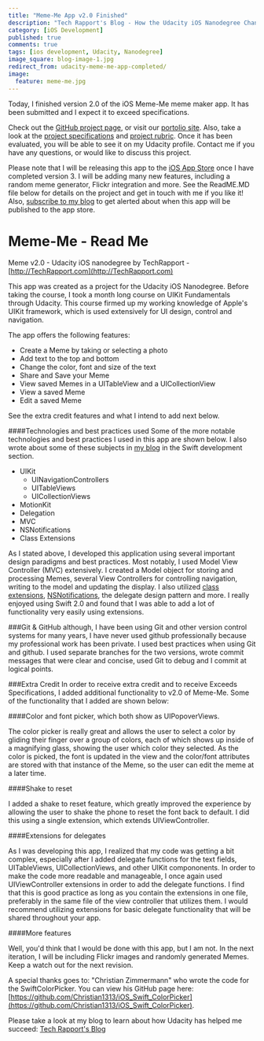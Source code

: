 ```yaml
---
title: "Meme-Me App v2.0 Finished"
description: "Tech Rapport's Blog - How the Udacity iOS Nanodegree Changed my Life"
category: [iOS Development]
published: true
comments: true
tags: [ios development, Udacity, Nanodegree]
image_square: blog-image-1.jpg
redirect_from: udacity-meme-me-app-completed/
image: 
  feature: meme-me.jpg
---
```


Today, I finished version 2.0 of the iOS Meme-Me meme maker app.  It has been submitted and I expect it to exceed specifications.

Check out the [GitHub project page](http://techrapport.github.io/Meme-Me), or visit our [portolio site](http://techrapport.com/projects/).  Also, take a look at the [project specifications](https://docs.google.com/document/d/1G2onkzN_weWmiYErhQJw1lB9-zxM-2TQ0N5bNMAaI7I/pub?embedded=true) and [project rubric](https://docs.google.com/document/d/1ni0X5sjS0NreQqBHJpg8Z0foAYwegfGTPPdBKTPskPI/pub?embedded=true).  Once it has been evaluated, you will be able to see it on my Udacity profile.  Contact me if you have any questions, or would like to discuss this project.

Please note that I will be releasing this app to the [iOS App Store](http://www.apple.com/itunes/charts/free-apps/) once I have completed version 3.  I will be adding many new features, including a random meme generator, Flickr integration and more.  See the ReadME.MD file below for details on the project and get in touch with me if you like it!  Also, [subscribe to my blog](http://techrapport.com/feed.xml) to get alerted about when this app will be published to the app store.

# Meme-Me - Read Me
Meme v2.0 - Udacity iOS nanodegree
by TechRapport -[http://TechRapport.com](http://TechRapport.com)

This app was created as a project for the Udacity iOS Nanodegree. Before taking the course, I took a month long course on UIKit Fundamentals through Udacity. This course firmed up my working knowledge of Apple's UIKit framework, which is used extensively for UI design, control and navigation. 

The app offers the following features:
* Create a Meme by taking or selecting a photo
* Add text to the top and bottom
* Change the color, font and size of the text
* Share and Save your Meme
* View saved Memes in a UITableView and a UICollectionView
* View a saved Meme
* Edit a saved Meme

See the extra credit features and what I intend to add next below.

####Technologies and best practices used
Some of the more notable technologies and best practices I used in this app are shown below. I also wrote about some of these subjects in [my blog](http://TechRapport.com/blog/) in the Swift development section.
* UIKit
  * UINavigationControllers
  * UITableViews
  * UICollectionViews
* MotionKit
* Delegation
* MVC
* NSNotifications
* Class Extensions

As I stated above, I developed this application using several important design paradigms and best practices. Most notably, I used Model View Controller (MVC) extensively. I created a Model object for storing and processing Memes, several View Controllers for controlling navigation, writing to the model and updating the display. I also utilized [class extensions](http://techrapport.com/blog/2015/10/13/extensions-demystified), [NSNotifications](http://techrapport.com/blog/2015/10/08/ns-notifications/), the delegate design pattern and more. I really enjoyed using Swift 2.0 and found that I was able to add a lot of functionality very easily using extensions. 

###Git & GitHub
although, I have been using Git and other version control systems for many years, I have never used github professionally because my professional work has been private. I used best practices when using Git and github. I used separate branches for the two versions, wrote commit messages that were clear and concise, used Git to debug and I commit at logical points. 

###Extra Credit
In order to receive extra credit and to receive Exceeds Specifications, I added additional functionality to v2.0 of Meme-Me. Some of the functionality that I added are shown below:

####Color and font picker, which both show as UIPopoverViews. 

The color picker is really great and allows the user to select a color by gliding their finger over a group of colors, each of which shows up inside of a magnifying glass, showing the user which color they selected. As the color is picked, the font is updated in the view and the color/font attributes are stored with that instance of the Meme, so the user can edit the meme at a later time. 

####Shake to reset

I added a shake to reset feature, which greatly improved the experience by allowing the user to shake the phone to reset the font back to default. I did this using a single extension, which extends UIViewController. 

####Extensions for delegates

As I was developing this app, I realized that my code was getting a bit complex, especially after I added delegate functions for the text fields, UITableViews, UICollectionViews, and other UIKit compononents. In order to make the code more readable and manageable, I once again used UIViewController extensions in order to add the delegate functions. I find that this is good practice as long as you contain the extensions in one file, preferably in the same file of the view controller that utilizes them. I would recommend utilizing extensions for basic delegate functionality that will be shared throughout your app. 

####More features

Well, you'd think that I would be done with this app, but I am not. In the next iteration, I will be including Flickr images and randomly generated Memes. Keep a watch out for the next revision. 

A special thanks goes to: "Christian Zimmermann" who wrote the code for the SwiftColorPicker. You can view his GitHub page here: [https://github.com/Christian1313/iOS_Swift_ColorPicker](https://github.com/Christian1313/iOS_Swift_ColorPicker).

Please take a look at my blog to learn about how Udacity has helped me succeed: [Tech Rapport's Blog](http://TechRapport.com/blog/)
